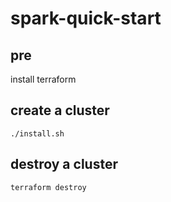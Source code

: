 # spark-quick-start

## pre
install terraform

## create a cluster
```
./install.sh
```

## destroy a cluster
```
terraform destroy
```